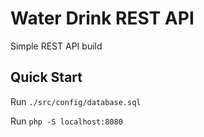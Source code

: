 # Water Drink REST API

Simple REST API build

## Quick Start
Run `./src/config/database.sql`

Run `php -S localhost:8080`